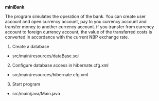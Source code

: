 **miniBank**

The program simulates the operation of the bank.
You can create user account and open currency account, pay to  you 
currency account and transfer money to another currency account.
if you transfer from  currency account to foreign currency account,
the value of the transferred costs is converted in accordance 
with the current NBP exchange rate.

1. Create a database
- src/main/resources/dataBase.sql
    
2. Configure database access in hibernate.cfg.xml
- src/main/resources/hibernate.cfg.xml
    
3. Start program
 - src/main/java/Main.java